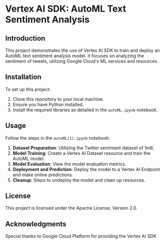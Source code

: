 # Vertex AI SDK: AutoML Text Sentiment Analysis

## Introduction
This project demonstrates the use of Vertex AI SDK to train and deploy an AutoML text sentiment analysis model. It focuses on analyzing the sentiment of tweets, utilizing Google Cloud's ML services and resources.

## Installation
To set up this project:
1. Clone this repository to your local machine.
2. Ensure you have Python installed.
3. Install the required libraries as detailed in the `autoML.ipynb` notebook.

## Usage
Follow the steps in the `autoML(1).ipynb` notebook:
1. **Dataset Preparation**: Utilizing the Twitter sentiment dataset of 1m6.
2. **Model Training**: Create a Vertex AI Dataset resource and train the AutoML model.
3. **Model Evaluation**: View the model evaluation metrics.
4. **Deployment and Prediction**: Deploy the model to a Vertex AI Endpoint and make online predictions.
5. **Cleanup**: Steps to undeploy the model and clean up resources.


## License
This project is licensed under the Apache License, Version 2.0.



## Acknowledgments
Special thanks to Google Cloud Platform for providing the Vertex AI SDK


